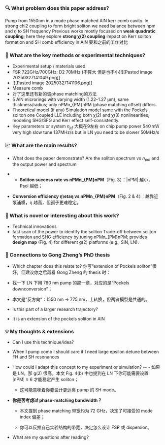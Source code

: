 ### 🔍 What problem does this paper address?
Pump from 1550nm in a mode phase matched AlN kerr comb cavity. In strong chi2 coupling
to form bright soliton we need balance between npm and $\eta$ to SH frequency
Previous works mostly focused on **weak quadratic coupling**; here they explore **strong χ(2) coupling** impact on Kerr soliton formation and SH comb efficiency in AlN
要和之前的工作对比

### 🧪 What are the key methods or experimental techniques?
- Experimental setup / materials used
- FSR 722GHz/700GHz; D2 70MHz (不算大 但是也不小)![[Pasted image 20250327141049.png]]
- ![[Pasted image 20250327141106.png]]
- Measure comb 
- 对了这里还有新的调phase matching的方法
- 5 AlN microrings with varying width (1.22–1.27 μm), same thickness/radius; only nPMn_{PM}nPM​ (phase matching offset) differs.
- Theoretical model (if any)
Simulation model same with the Pockels soliton one Coupled LLE including both χ(2) and χ(3) nonlinearities, modeling SHG/SFG and Kerr effect self-consistently.
- Key parameters or system
 $n_{pf}$  大概在9左右
 on chip pump power 540 mW very high
 slow tune 137MHz/s but in LN you need to be slower 50MHz/s
### 📈 What are the main results?
- What does the paper demonstrate?
Are the soliton spectrum vs $n_{pm}$ and the output power and spectrum
- - **Soliton success rate vs nPMn_{PM}nPM​**（Fig. 3）：|nPM| 越小，Psol 越低；
    
- **Conversion efficiency η\etaη vs nPMn_{PM}nPM​**（Fig. 2 & 4）：越靠近泵浦模，η 越高，但孤子更难稳定。

### 🌟 What is novel or interesting about this work?
- Technical innovations
- fast scan of the power to identify the soliton
Trade-off between soliton formation and SHG efficiency by tuning nPMn_{PM}nPM​; provides **design map** (Fig. 4) for different g(2) platforms (e.g., SiN, LN).
### 📌 Connections to Gong Zheng’s PhD thesis
- Which chapter does this relate to?
你写“extension of Pockels soliton”很好，但建议你之后再看 Gong Zheng 的 thesis 时：

- 找一下 LN 下用 780 nm pump 的那一章，对应的是“Pockels downconversion”；
    
- 本文是“反方向”：1550 nm → 775 nm，上转换，但两者模型是共通的。
- Is this part of a larger research trajectory?
- It is an extension of the pockels soliton in AlN

### 💡 My thoughts & extensions
- Can I use this technique/idea?
- When I pump comb I should care if I need large epsilon detune between FH and SH resonances
- How could I adapt this concept to my experiment or simulation?
-- - 如果是 LN，那 g(2) 很高，本文 Fig. 4(b) 中也提到在 LN 下你可能需要设置 |nPM| ≥ 6 才能稳定产生 soliton；
        
    - 这可能意味着你要设计更远离 pump 的 SH mode。
        
- **你是否考虑过 phase-matching bandwidth？**
    
    - 本文提到 phase matching 带宽约为 72 GHz，决定了可接受的 mode index 偏差；
        
    - 你可以反推自己实验结构的带宽，决定怎么设计 FSR 或 dispersion。
- What are my questions after reading?

   